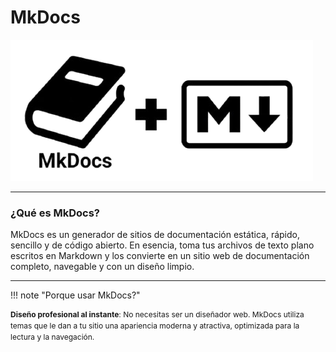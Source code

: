 # MkDocs

![Logo](./img/MKDocs-Mardown.png)

---

### **¿Qué es MkDocs?**
MkDocs es un generador de sitios de documentación estática, rápido, sencillo y de código abierto. En esencia, toma tus archivos de texto plano escritos en Markdown y los convierte en un sitio web de documentación completo, navegable y con un diseño limpio.

--- 

!!! note "Porque usar MkDocs?"
    <p style="font-size: 0.75rem; line-height:1.5;">
      **Diseño profesional al instante**: No necesitas ser un diseñador web. MkDocs utiliza temas que le dan a tu sitio una apariencia moderna y atractiva, optimizada para la lectura y la navegación.
    </p>